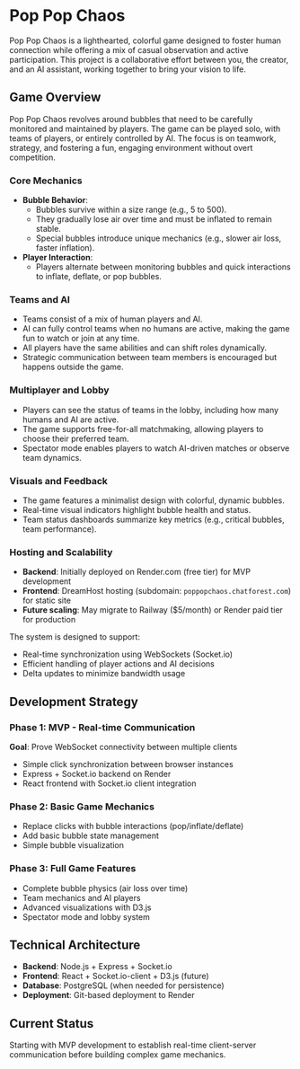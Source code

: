 # Pop Pop Chaos

Pop Pop Chaos is a lighthearted, colorful game designed to foster human connection while offering a mix of casual observation and active participation. This project is a collaborative effort between you, the creator, and an AI assistant, working together to bring your vision to life.

## Game Overview
Pop Pop Chaos revolves around bubbles that need to be carefully monitored and maintained by players. The game can be played solo, with teams of players, or entirely controlled by AI. The focus is on teamwork, strategy, and fostering a fun, engaging environment without overt competition.

### Core Mechanics
- **Bubble Behavior**:
  - Bubbles survive within a size range (e.g., 5 to 500).
  - They gradually lose air over time and must be inflated to remain stable.
  - Special bubbles introduce unique mechanics (e.g., slower air loss, faster inflation).
- **Player Interaction**:
  - Players alternate between monitoring bubbles and quick interactions to inflate, deflate, or pop bubbles.

### Teams and AI
- Teams consist of a mix of human players and AI.
- AI can fully control teams when no humans are active, making the game fun to watch or join at any time.
- All players have the same abilities and can shift roles dynamically.
- Strategic communication between team members is encouraged but happens outside the game.

### Multiplayer and Lobby
- Players can see the status of teams in the lobby, including how many humans and AI are active.
- The game supports free-for-all matchmaking, allowing players to choose their preferred team.
- Spectator mode enables players to watch AI-driven matches or observe team dynamics.

### Visuals and Feedback
- The game features a minimalist design with colorful, dynamic bubbles.
- Real-time visual indicators highlight bubble health and status.
- Team status dashboards summarize key metrics (e.g., critical bubbles, team performance).

### Hosting and Scalability
- **Backend**: Initially deployed on Render.com (free tier) for MVP development
- **Frontend**: DreamHost hosting (subdomain: `poppopchaos.chatforest.com`) for static site
- **Future scaling**: May migrate to Railway ($5/month) or Render paid tier for production

The system is designed to support:
- Real-time synchronization using WebSockets (Socket.io)
- Efficient handling of player actions and AI decisions
- Delta updates to minimize bandwidth usage

## Development Strategy

### Phase 1: MVP - Real-time Communication
**Goal**: Prove WebSocket connectivity between multiple clients
- Simple click synchronization between browser instances
- Express + Socket.io backend on Render
- React frontend with Socket.io client integration

### Phase 2: Basic Game Mechanics
- Replace clicks with bubble interactions (pop/inflate/deflate)
- Add basic bubble state management
- Simple bubble visualization

### Phase 3: Full Game Features
- Complete bubble physics (air loss over time)
- Team mechanics and AI players
- Advanced visualizations with D3.js
- Spectator mode and lobby system

## Technical Architecture
- **Backend**: Node.js + Express + Socket.io
- **Frontend**: React + Socket.io-client + D3.js (future)
- **Database**: PostgreSQL (when needed for persistence)
- **Deployment**: Git-based deployment to Render

## Current Status
Starting with MVP development to establish real-time client-server communication before building complex game mechanics.
